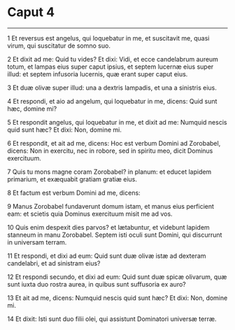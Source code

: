 # Caput 4

***

1 Et reversus est angelus, qui loquebatur in me, et suscitavit me, quasi virum, qui suscitatur de somno suo.

2 Et dixit ad me: Quid tu vides? Et dixi: Vidi, et ecce candelabrum aureum totum, et lampas eius super caput ipsius, et septem lucernæ eius super illud: et septem infusoria lucernis, quæ erant super caput eius.

3 Et duæ olivæ super illud: una a dextris lampadis, et una a sinistris eius.

4 Et respondi, et aio ad angelum, qui loquebatur in me, dicens: Quid sunt hæc, domine mi?

5 Et respondit angelus, qui loquebatur in me, et dixit ad me: Numquid nescis quid sunt hæc? Et dixi: Non, domine mi.

6 Et respondit, et ait ad me, dicens: Hoc est verbum Domini ad Zorobabel, dicens: Non in exercitu, nec in robore, sed in spiritu meo, dicit Dominus exercituum.

7 Quis tu mons magne coram Zorobabel? in planum: et educet lapidem primarium, et exæquabit gratiam gratiæ eius.

8 Et factum est verbum Domini ad me, dicens:

9 Manus Zorobabel fundaverunt domum istam, et manus eius perficient eam: et scietis quia Dominus exercituum misit me ad vos.

10 Quis enim despexit dies parvos? et lætabuntur, et videbunt lapidem stanneum in manu Zorobabel. Septem isti oculi sunt Domini, qui discurrunt in universam terram.

11 Et respondi, et dixi ad eum: Quid sunt duæ olivæ istæ ad dexteram candelabri, et ad sinistram eius?

12 Et respondi secundo, et dixi ad eum: Quid sunt duæ spicæ olivarum, quæ sunt iuxta duo rostra aurea, in quibus sunt suffusoria ex auro?

13 Et ait ad me, dicens: Numquid nescis quid sunt hæc? Et dixi: Non, domine mi.

14 Et dixit: Isti sunt duo filii olei, qui assistunt Dominatori universæ terræ.

